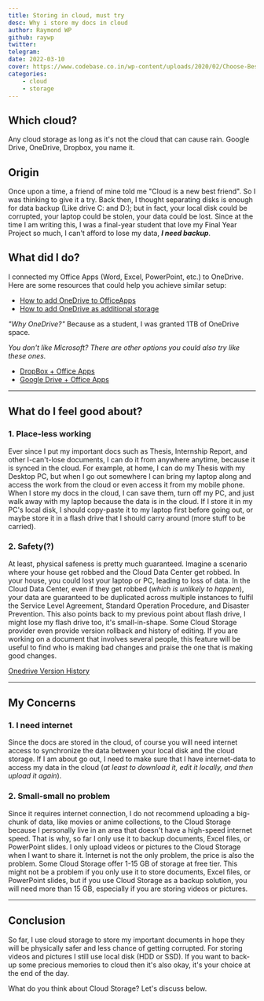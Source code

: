 ```yaml
---
title: Storing in cloud, must try
desc: Why i store my docs in cloud
author: Raymond WP
github: raywp
twitter:
telegram:
date: 2022-03-10
cover: https://www.codebase.co.in/wp-content/uploads/2020/02/Choose-Best-Cloud-Storage-Provider-For-Your-Requirement.jpg
categories:
    - cloud
    - storage
---
```


## Which cloud?

Any cloud storage as long as it's not the cloud that can cause rain. Google Drive, OneDrive, Dropbox, you name it.

## Origin

Once upon a time, a friend of mine told me "Cloud is a new best friend". So I was thinking to give it a try. Back then, I thought separating disks is enough for data backup (Like drive C: and D:); but in fact, your local disk could be corrupted, your laptop could be stolen, your data could be lost. Since at the time I am writing this, I was a final-year student that love my Final Year Project so much, I can't afford to lose my data, **_I need backup_**.

## What did I do?

I connected my Office Apps (Word, Excel, PowerPoint, etc.) to OneDrive. Here are some resources that could help you achieve similar setup:

-   [How to add OneDrive to OfficeApps](https://support.microsoft.com/en-us/office/how-to-add-onedrive-as-a-service-3ae78a39-c0de-4c86-8abc-ad519b6de44e)
-   [How to add OneDrive as additional storage](https://support.microsoft.com/en-us/office/sync-files-with-onedrive-files-on-demand-1ab17c60-af03-4c63-a24c-bb1e131f76c9)

_"Why OneDrive?"_
Because as a student, I was granted 1TB of OneDrive space.

_You don't like Microsoft? There are other options you could also try like these ones._

-   [DropBox + Office Apps](https://help.dropbox.com/installs-integrations/third-party/adding-place-microsoft-office)
-   [Google Drive + Office Apps](https://www.coolcatteacher.com/how-to-add-google-drive-to-microsoft-word/)

---

## What do I feel good about?

### 1. Place-less working

Ever since I put my important docs such as Thesis, Internship Report, and other I-can't-lose documents, I can do it from anywhere anytime, because it is synced in the cloud.
For example, at home, I can do my Thesis with my Desktop PC, but when I go out somewhere I can bring my laptop along and access the work from the cloud or even access it from my mobile phone.
When I store my docs in the cloud, I can save them, turn off my PC, and just walk away with my laptop because the data is in the cloud.
If I store it in my PC's local disk, I should copy-paste it to my laptop first before going out, or maybe store it in a flash drive that I should carry around (more stuff to be carried).

### 2. Safety(?)

At least, physical safeness is pretty much guaranteed.
Imagine a scenario where your house get robbed and the Cloud Data Center get robbed.
In your house, you could lost your laptop or PC, leading to loss of data.
In the Cloud Data Center, even if they get robbed (_which is unlikely to happen_), your data are guaranteed to be duplicated across multiple instances to fulfil the Service Level Agreement, Standard Operation Procedure, and Disaster Prevention.
This also points back to my previous point about flash drive, I might lose my flash drive too, it's small-in-shape.
Some Cloud Storage provider even provide version rollback and history of editing. If you are working on a document that involves several people, this feature will be useful to find who is making bad changes and praise the one that is making good changes.

[Onedrive Version History](https://support.microsoft.com/en-us/office/restore-a-previous-version-of-a-file-stored-in-onedrive-159cad6d-d76e-4981-88ef-de6e96c93893)

---

## My Concerns

### 1. I need internet

Since the docs are stored in the cloud, of course you will need internet access to synchronize the data between your local disk and the cloud storage. If I am about go out, I need to make sure that I have internet-data to access my data in the cloud (_at least to download it, edit it locally, and then upload it again_).

### 2. Small-small no problem

Since it requires internet connection, I do not recommend uploading a big-chunk of data, like movies or anime collections, to the Cloud Storage because I personally live in an area that doesn't have a high-speed internet speed. That is why, so far I only use it to backup documents, Excel files, or PowerPoint slides. I only upload videos or pictures to the Cloud Storage when I want to share it.
Internet is not the only problem, the price is also the problem. Some Cloud Storage offer 1-15 GB of storage at free tier. This might not be a problem if you only use it to store documents, Excel files, or PowerPoint slides, but if you use Cloud Storage as a backup solution, you will need more than 15 GB, especially if you are storing videos or pictures.

---

## Conclusion

So far, I use cloud storage to store my important documents in hope they will be physically safer and less chance of getting corrupted. For storing videos and pictures I still use local disk (HDD or SSD). If you want to back-up some precious memories to cloud then it's also okay, it's your choice at the end of the day.

What do you think about Cloud Storage? Let's discuss below.
